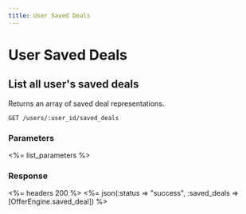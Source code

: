 ```yaml
---
title: User Saved Deals
---
```


# User Saved Deals

## List all user's saved deals
Returns an array of saved deal representations.

    GET /users/:user_id/saved_deals


### Parameters

<%= list_parameters %>

### Response

<%= headers 200 %>
<%= json(:status => "success", :saved_deals => [OfferEngine.saved_deal]) %>